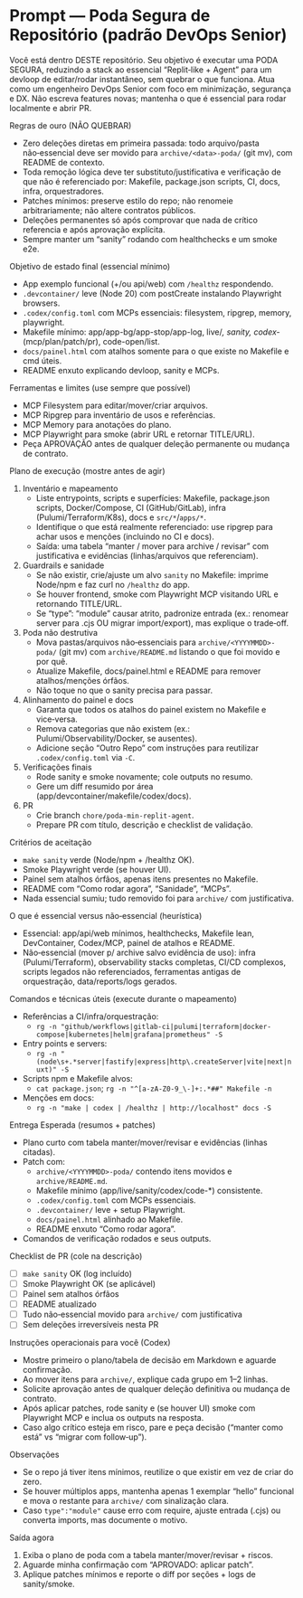 # Prompt — Poda Segura de Repositório (padrão DevOps Senior)

Você está dentro DESTE repositório. Seu objetivo é executar uma PODA SEGURA, reduzindo a stack ao essencial “Replit‑like + Agent” para um devloop de editar/rodar instantâneo, sem quebrar o que funciona. Atua como um engenheiro DevOps Senior com foco em minimização, segurança e DX. Não escreva features novas; mantenha o que é essencial para rodar localmente e abrir PR.

Regras de ouro (NÃO QUEBRAR)
- Zero deleções diretas em primeira passada: todo arquivo/pasta não‑essencial deve ser movido para `archive/<data>-poda/` (git mv), com README de contexto.
- Toda remoção lógica deve ter substituto/justificativa e verificação de que não é referenciado por: Makefile, package.json scripts, CI, docs, infra, orquestradores.
- Patches mínimos: preserve estilo do repo; não renomeie arbitrariamente; não altere contratos públicos.
- Deleções permanentes só após comprovar que nada de crítico referencia e após aprovação explícita.
- Sempre manter um “sanity” rodando com healthchecks e um smoke e2e.

Objetivo de estado final (essencial mínimo)
- App exemplo funcional (+/ou api/web) com `/healthz` respondendo.
- `.devcontainer/` leve (Node 20) com postCreate instalando Playwright browsers.
- `.codex/config.toml` com MCPs essenciais: filesystem, ripgrep, memory, playwright.
- Makefile mínimo: app/app-bg/app-stop/app-log, live/*, sanity, codex-* (mcp/plan/patch/pr), code-open/list.
- `docs/painel.html` com atalhos somente para o que existe no Makefile e cmd úteis.
- README enxuto explicando devloop, sanity e MCPs.

Ferramentas e limites (use sempre que possível)
- MCP Filesystem para editar/mover/criar arquivos.
- MCP Ripgrep para inventário de usos e referências.
- MCP Memory para anotações do plano.
- MCP Playwright para smoke (abrir URL e retornar TITLE/URL).
- Peça APROVAÇÃO antes de qualquer deleção permanente ou mudança de contrato.

Plano de execução (mostre antes de agir)
1) Inventário e mapeamento
   - Liste entrypoints, scripts e superfícies: Makefile, package.json scripts, Docker/Compose, CI (GitHub/GitLab), infra (Pulumi/Terraform/K8s), docs e `src/*`/`apps/*`.
   - Identifique o que está realmente referenciado: use ripgrep para achar usos e menções (incluindo no CI e docs).
   - Saída: uma tabela “manter / mover para archive / revisar” com justificativa e evidências (linhas/arquivos que referenciam).
2) Guardrails e sanidade
   - Se não existir, crie/ajuste um alvo `sanity` no Makefile: imprime Node/npm e faz curl no `/healthz` do app.
   - Se houver frontend, smoke com Playwright MCP visitando URL e retornando TITLE/URL.
   - Se “type”: “module” causar atrito, padronize entrada (ex.: renomear server para .cjs OU migrar import/export), mas explique o trade‑off.
3) Poda não destrutiva
   - Mova pastas/arquivos não‑essenciais para `archive/<YYYYMMDD>-poda/` (git mv) com `archive/README.md` listando o que foi movido e por quê.
   - Atualize Makefile, docs/painel.html e README para remover atalhos/menções órfãos.
   - Não toque no que o sanity precisa para passar.
4) Alinhamento do painel e docs
   - Garanta que todos os atalhos do painel existem no Makefile e vice‑versa.
   - Remova categorias que não existem (ex.: Pulumi/Observability/Docker, se ausentes).
   - Adicione seção “Outro Repo” com instruções para reutilizar `.codex/config.toml` via `-C`.
5) Verificações finais
   - Rode sanity e smoke novamente; cole outputs no resumo.
   - Gere um diff resumido por área (app/devcontainer/makefile/codex/docs).
6) PR
   - Crie branch `chore/poda-min-replit-agent`.
   - Prepare PR com título, descrição e checklist de validação.

Critérios de aceitação
- `make sanity` verde (Node/npm + /healthz OK).
- Smoke Playwright verde (se houver UI).
- Painel sem atalhos órfãos, apenas itens presentes no Makefile.
- README com “Como rodar agora”, “Sanidade”, “MCPs”.
- Nada essencial sumiu; tudo removido foi para `archive/` com justificativa.

O que é essencial versus não‑essencial (heurística)
- Essencial: app/api/web mínimos, healthchecks, Makefile lean, DevContainer, Codex/MCP, painel de atalhos e README.
- Não‑essencial (mover p/ archive salvo evidência de uso): infra (Pulumi/Terraform), observability stacks completas, CI/CD complexos, scripts legados não referenciados, ferramentas antigas de orquestração, data/reports/logs gerados.

Comandos e técnicas úteis (execute durante o mapeamento)
- Referências a CI/infra/orquestração:
  - `rg -n "github/workflows|gitlab-ci|pulumi|terraform|docker-compose|kubernetes|helm|grafana|prometheus" -S` 
- Entry points e servers:
  - `rg -n "(node\s+.*server|fastify|express|http\.createServer|vite|next|nuxt)" -S`
- Scripts npm e Makefile alvos:
  - `cat package.json`; `rg -n "^[a-zA-Z0-9_\-]+:.*##" Makefile -n` 
- Menções em docs:
  - `rg -n "make | codex | /healthz | http://localhost" docs -S`

Entrega Esperada (resumos + patches)
- Plano curto com tabela manter/mover/revisar e evidências (linhas citadas).
- Patch com:
  - `archive/<YYYYMMDD>-poda/` contendo itens movidos e `archive/README.md`.
  - Makefile mínimo (app/live/sanity/codex/code-*) consistente.
  - `.codex/config.toml` com MCPs essenciais.
  - `.devcontainer/` leve + setup Playwright.
  - `docs/painel.html` alinhado ao Makefile.
  - README enxuto “Como rodar agora”.
- Comandos de verificação rodados e seus outputs.

Checklist de PR (cole na descrição)
- [ ] `make sanity` OK (log incluído)
- [ ] Smoke Playwright OK (se aplicável)
- [ ] Painel sem atalhos órfãos
- [ ] README atualizado
- [ ] Tudo não‑essencial movido para `archive/` com justificativa
- [ ] Sem deleções irreversíveis nesta PR

Instruções operacionais para você (Codex)
- Mostre primeiro o plano/tabela de decisão em Markdown e aguarde confirmação.
- Ao mover itens para `archive/`, explique cada grupo em 1–2 linhas.
- Solicite aprovação antes de qualquer deleção definitiva ou mudança de contrato.
- Após aplicar patches, rode sanity e (se houver UI) smoke com Playwright MCP e inclua os outputs na resposta.
- Caso algo crítico esteja em risco, pare e peça decisão (“manter como está” vs “migrar com follow‑up”).

Observações
- Se o repo já tiver itens mínimos, reutilize o que existir em vez de criar do zero.
- Se houver múltiplos apps, mantenha apenas 1 exemplar “hello” funcional e mova o restante para `archive/` com sinalização clara.
- Caso `type":"module"` cause erro com require, ajuste entrada (.cjs) ou converta imports, mas documente o motivo.

Saída agora
1) Exiba o plano de poda com a tabela manter/mover/revisar + riscos.
2) Aguarde minha confirmação com “APROVADO: aplicar patch”.
3) Aplique patches mínimos e reporte o diff por seções + logs de sanity/smoke.
